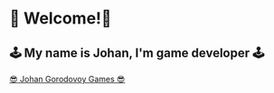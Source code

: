 # 👋 Welcome!👋
## 🕹 My name is Johan, I'm game developer 🕹



[😎 Johan Gorodovoy Games 😎](http://johangorodovoy.games)
